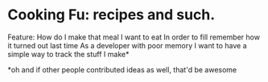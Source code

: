 # Cooking Fu: recipes and such.

Feature: How do I make that meal I want to eat
  In order to fill remember how it turned out last time
  As a developer with poor memory
  I want to have a simple way to track the stuff I make*

  *oh and if other people contributed ideas as well, that'd be awesome